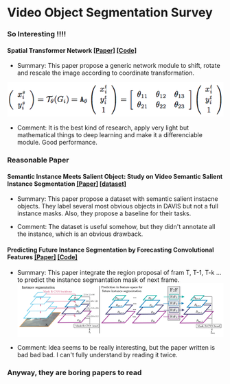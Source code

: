 # Video Object Segmentation Survey

### So Interesting !!!!
#### Spatial Transformer Network [\[Paper\]](https://papers.nips.cc/paper/5854-spatial-transformer-networks.pdf) [\[Code\]](https://pytorch.org/tutorials/intermediate/spatial_transformer_tutorial.html)

* Summary: This paper propose a generic network module to shift, rotate and rescale the image according to coordinate transformation.

![alt text](https://github.com/MaureenZOU/PhD_Year1_Study_Notes/blob/master/VOS_Survey/imgs/stn.png)

* Comment: It is the best kind of research, apply very light but mathematical things to deep learning and make it a differenciable module. Good performance. 

### Reasonable Paper
#### Semantic Instance Meets Salient Object: Study on Video Semantic Salient Instance Segmentation [\[Paper\]](https://arxiv.org/pdf/1807.01452.pdf) [\[dataset\]](https://sites.google.com/view/ltnghia/research/sesiv?authuser=0)

* Summary: This paper propose a dataset with semantic salient instacne objects. They label several most obvious objects in DAVIS but not a full instance masks. Also, they propose a baseline for their tasks. 

* Comment: The dataset is useful somehow, but they didn't annotate all the instance, which is an obvious drawback.

#### Predicting Future Instance Segmentation by Forecasting Convolutional Features [\[Paper\]](https://arxiv.org/pdf/1803.11496.pdf) [\[Code\]](https://github.com/facebookresearch/instpred)

* Summary: This paper integrate the region proposal of fram T, T-1, T-k ... to predict the instance segmantation mask of next frame.
![alt text](https://github.com/MaureenZOU/PhD_Year1_Study_Notes/blob/master/VOS_Survey/imgs/2.png)

* Comment: Idea seems to be really interesting, but the paper written is bad bad bad. I can't fully understand by reading it twice. 

### Anyway, they are boring papers to read

